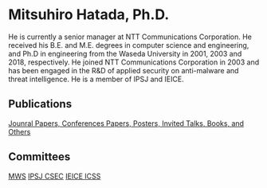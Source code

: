Mitsuhiro Hatada, Ph.D.
=
He is currently a senior manager at NTT Communications Corporation. He received his B.E. and M.E. degrees in computer science and engineering, and Ph.D in engineering from the Waseda University in 2001, 2003 and 2018, respectively. He joined NTT Communications Corporation in 2003 and has been engaged in the R&D of applied security on anti-malware and threat intelligence. He is a member of IPSJ and IEICE.

Publications
-
[Jounral Papers, Conferences Papers, Posters, Invited Talks, Books, and Others](https://github.com/mhatada/publication)

Committees
-
[MWS](http://www.iwsec.org/mws/2012/en.html)
[IPSJ CSEC](http://www.iwsec.org/csec/en/index.html)
[IEICE ICSS](http://www.ieice.org/~icss/index.en.html)


